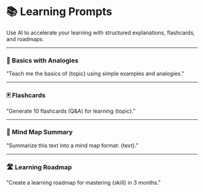 # 📚 Learning Prompts

Use AI to accelerate your learning with structured explanations, flashcards, and roadmaps.  

---

### 🧩 Basics with Analogies  
"Teach me the basics of {topic} using simple examples and analogies."

---

### 🃏 Flashcards  
"Generate 10 flashcards (Q&A) for learning {topic}."

---

### 🧠 Mind Map Summary  
"Summarize this text into a mind map format: {text}."

---

### 🛣️ Learning Roadmap  
"Create a learning roadmap for mastering {skill} in 3 months."
